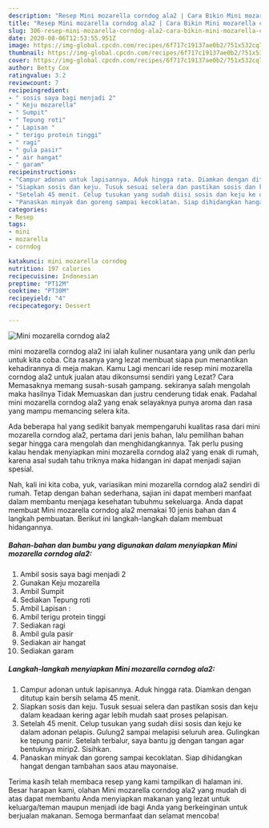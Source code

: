 ```yaml
---
description: "Resep Mini mozarella corndog ala2 | Cara Bikin Mini mozarella corndog ala2 Yang Sempurna"
title: "Resep Mini mozarella corndog ala2 | Cara Bikin Mini mozarella corndog ala2 Yang Sempurna"
slug: 306-resep-mini-mozarella-corndog-ala2-cara-bikin-mini-mozarella-corndog-ala2-yang-sempurna
date: 2020-08-06T12:53:55.951Z
image: https://img-global.cpcdn.com/recipes/6f717c19137ae0b2/751x532cq70/mini-mozarella-corndog-ala2-foto-resep-utama.jpg
thumbnail: https://img-global.cpcdn.com/recipes/6f717c19137ae0b2/751x532cq70/mini-mozarella-corndog-ala2-foto-resep-utama.jpg
cover: https://img-global.cpcdn.com/recipes/6f717c19137ae0b2/751x532cq70/mini-mozarella-corndog-ala2-foto-resep-utama.jpg
author: Betty Cox
ratingvalue: 3.2
reviewcount: 7
recipeingredient:
- " sosis saya bagi menjadi 2"
- " Keju mozarella"
- " Sumpit"
- " Tepung roti"
- " Lapisan "
- " terigu protein tinggi"
- " ragi"
- " gula pasir"
- " air hangat"
- " garam"
recipeinstructions:
- "Campur adonan untuk lapisannya. Aduk hingga rata. Diamkan dengan ditutup kain bersih selama 45 menit."
- "Siapkan sosis dan keju. Tusuk sesuai selera dan pastikan sosis dan keju dalam keadaan kering agar lebih mudah saat proses pelapisan."
- "Setelah 45 menit. Celup tusukan yang sudah diisi sosis dan keju ke dalam adonan pelapis. Gulung2 sampai melapisi seluruh area. Gulingkan ke tepung panir. Setelah terbalur, saya bantu jg dengan tangan agar bentuknya mirip2. Sisihkan."
- "Panaskan minyak dan goreng sampai kecoklatan. Siap dihidangkan hangat dengan tambahan saos atau mayonaise."
categories:
- Resep
tags:
- mini
- mozarella
- corndog

katakunci: mini mozarella corndog 
nutrition: 197 calories
recipecuisine: Indonesian
preptime: "PT12M"
cooktime: "PT30M"
recipeyield: "4"
recipecategory: Dessert

---
```



![Mini mozarella corndog ala2](https://img-global.cpcdn.com/recipes/6f717c19137ae0b2/751x532cq70/mini-mozarella-corndog-ala2-foto-resep-utama.jpg)


mini mozarella corndog ala2 ini ialah kuliner nusantara yang unik dan perlu untuk kita coba. Cita rasanya yang lezat membuat siapa pun menantikan kehadirannya di meja makan.
Kamu Lagi mencari ide resep mini mozarella corndog ala2 untuk jualan atau dikonsumsi sendiri yang Lezat? Cara Memasaknya memang susah-susah gampang. sekiranya salah mengolah maka hasilnya Tidak Memuaskan dan justru cenderung tidak enak. Padahal mini mozarella corndog ala2 yang enak selayaknya punya aroma dan rasa yang mampu memancing selera kita.



Ada beberapa hal yang sedikit banyak mempengaruhi kualitas rasa dari mini mozarella corndog ala2, pertama dari jenis bahan, lalu pemilihan bahan segar hingga cara mengolah dan menghidangkannya. Tak perlu pusing kalau hendak menyiapkan mini mozarella corndog ala2 yang enak di rumah, karena asal sudah tahu triknya maka hidangan ini dapat menjadi sajian spesial.


Nah, kali ini kita coba, yuk, variasikan mini mozarella corndog ala2 sendiri di rumah. Tetap dengan bahan sederhana, sajian ini dapat memberi manfaat dalam membantu menjaga kesehatan tubuhmu sekeluarga. Anda dapat membuat Mini mozarella corndog ala2 memakai 10 jenis bahan dan 4 langkah pembuatan. Berikut ini langkah-langkah dalam membuat hidangannya.

<!--inarticleads1-->

##### Bahan-bahan dan bumbu yang digunakan dalam menyiapkan Mini mozarella corndog ala2:

1. Ambil  sosis saya bagi menjadi 2
1. Gunakan  Keju mozarella
1. Ambil  Sumpit
1. Sediakan  Tepung roti
1. Ambil  Lapisan :
1. Ambil  terigu protein tinggi
1. Sediakan  ragi
1. Ambil  gula pasir
1. Sediakan  air hangat
1. Sediakan  garam




<!--inarticleads2-->

##### Langkah-langkah menyiapkan Mini mozarella corndog ala2:

1. Campur adonan untuk lapisannya. Aduk hingga rata. Diamkan dengan ditutup kain bersih selama 45 menit.
1. Siapkan sosis dan keju. Tusuk sesuai selera dan pastikan sosis dan keju dalam keadaan kering agar lebih mudah saat proses pelapisan.
1. Setelah 45 menit. Celup tusukan yang sudah diisi sosis dan keju ke dalam adonan pelapis. Gulung2 sampai melapisi seluruh area. Gulingkan ke tepung panir. Setelah terbalur, saya bantu jg dengan tangan agar bentuknya mirip2. Sisihkan.
1. Panaskan minyak dan goreng sampai kecoklatan. Siap dihidangkan hangat dengan tambahan saos atau mayonaise.




Terima kasih telah membaca resep yang kami tampilkan di halaman ini. Besar harapan kami, olahan Mini mozarella corndog ala2 yang mudah di atas dapat membantu Anda menyiapkan makanan yang lezat untuk keluarga/teman maupun menjadi ide bagi Anda yang berkeinginan untuk berjualan makanan. Semoga bermanfaat dan selamat mencoba!
